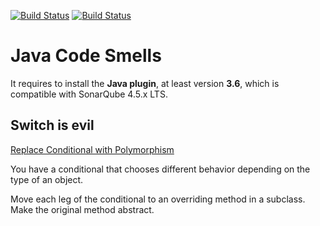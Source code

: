 [![Build Status](https://travis-ci.org/ricardogarfe/sonar-java-code-smells.svg)](https://travis-ci.org/ricardogarfe/sonar-java-code-smells)
[![Build Status](https://snap-ci.com/ricardogarfe/sonar-java-code-smells/branch/master/build_image)](https://snap-ci.com/ricardogarfe/sonar-java-code-smells/branch/master)

# Java Code Smells

It requires to install the **Java plugin**, at least version **3.6**, which is compatible with SonarQube 4.5.x LTS.

## Switch is evil

[Replace Conditional with Polymorphism](http://www.refactoring.com/catalog/replaceConditionalWithPolymorphism.html)

You have a conditional that chooses different behavior depending on the type of an object.

Move each leg of the conditional to an overriding method in a subclass. Make the original method abstract.
